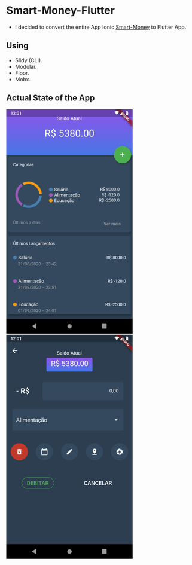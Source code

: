# Smart-Money-Flutter
* I decided to convert the entire App Ionic [Smart-Money](https://github.com/raphaelbarbosaqwerty/Ionic) to Flutter App.
## Using
* Slidy (CLI).
* Modular.
* Floor.
* Mobx.
## Actual State of the App
<img src="https://raw.githubusercontent.com/raphaelbarbosaqwerty/Smart-Money-Flutter/master/images/smart_flutter_1_phone.png" height="600">
<img src="https://raw.githubusercontent.com/raphaelbarbosaqwerty/Smart-Money-Flutter/master/images/smart_flutter_2_phone.png" height="600">
